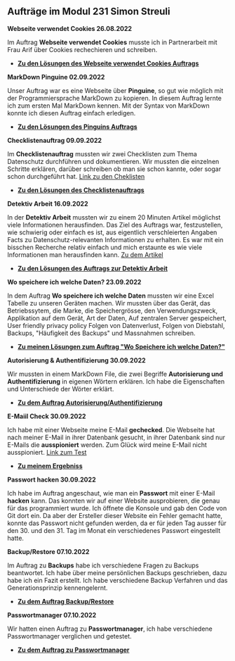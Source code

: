 ## Aufträge im Modul 231 Simon Streuli

**Webseite verwendet Cookies 26.08.2022**

Im Auftrag **Webseite verwendet Cookies** musste ich in Partnerarbeit mit Frau Arif über Cookies rechechieren und schreiben.
- [**Zu den Lösungen des Webseite verwendet Cookies Auftrags**](https://gitlab.com/simonstreuli/m231-auftrag-markdown/-/blob/main/Aufträge/M231_AP22c_Cookies_Arif_Streuli.pdf)

**MarkDown Pinguine 02.09.2022**

Unser Auftrag war es eine Webseite über **Pinguine**, so gut wie möglich mit der Programmiersprache MarkDown zu kopieren. In diesem Auftrag lernte ich zum ersten Mal MarkDown kennen. Mit der Syntax von MarkDown konnte ich diesen Auftrag einfach erledigen.
- [**Zu den Lösungen des Pinguins Auftrags**](https://gitlab.com/simonstreuli/m231-auftrag-markdown/-/blob/main/Aufträge/test.md)

**Checklistenauftrag 09.09.2022**

Im **Checklistenauftrag** mussten wir zwei Checklisten zum Thema Datenschutz durchführen und dokumentieren. Wir mussten die einzelnen Schritte erklären, darüber schreiben ob man sie schon kannte, oder sogar schon durchgeführt hat. [Link zu den Cheklisten](https://www.datenschutz.ch/meine-daten-schuetzen)  
- [**Zu den Lösungen des Checklistenauftrags**](https://gitlab.com/simonstreuli/m231-auftrag-markdown/-/blob/main/Aufträge/Auftrag.md)

**Detektiv Arbeit 16.09.2022**

In der **Detektiv Arbeit** mussten wir zu einem 20 Minuten Artikel möglichst viele Informationen herausfinden. Das Ziel des Auftrags war, festzustellen, wie schwierig oder einfach es ist, aus eigentlich verschleierten Angaben Facts zu Datenschutz-relevanten Informationen zu erhalten. Es war mit ein bisschen Recherche relativ einfach und mich erstaunte es wie viele Informationen man herausfinden kann. [Zu dem Artikel](https://tbzedu.sharepoint.com/sites/campus/students/it/Forms/AllItems.aspx?id=%2Fsites%2Fcampus%2Fstudents%2Fit%2F%5Fread%2Donly%2FM231%2F09%20%2D%20Ressourcen%2FDatenschutz%2FKAE%2FStalking%2DFemizid%20%2D%20%C2%ABDass%20er%20extra%20nach%20Hamburg%20fuhr%2C%20war%20ein%20krasses%20Warnsignal%C2%BB%20%2D%2020%20Minuten%2Epdf&parent=%2Fsites%2Fcampus%2Fstudents%2Fit%2F%5Fread%2Donly%2FM231%2F09%20%2D%20Ressourcen%2FDatenschutz%2FKAE&p=true&ga=1)
- [**Zu den Lösungen des Auftrags zur Detektiv Arbeit**](https://gitlab.com/simonstreuli/m231-auftrag-markdown/-/blob/main/Aufträge/AuftragDetetktivArbeit.md)

**Wo speichere ich welche Daten? 23.09.2022**

In dem Auftrag **Wo speichere ich welche Daten** mussten wir eine Excel Tabelle zu unseren Geräten machen. Wir mussten über das Gerät,	das Betriebssytem, die Marke, die Speichergrösse, den Verwendungszweck, Applikation auf dem Gerät, Art der Daten, Auf zentralen Server gespeichert, User friendly privacy policy	Folgen von Datenverlust, Folgen von Diebstahl, Backups, "Häufigkeit des Backups" und Massnahmen	schreiben.

- [**Zu meinen Lösungen zum Auftrag "Wo Speichere ich welche Daten?"**](https://gitlab.com/simonstreuli/m231-auftrag-markdown/-/blob/main/Auftr%C3%A4ge/Tabelle.xlsx)

**Autorisierung & Authentifizierung 30.09.2022**

Wir mussten in einem MarkDown File, die zwei Begriffe **Autorisierung und Authentifizierung** in eigenen Wörtern erklären. Ich habe die Eigenschaften und Unterschiede der Wörter erklärt. 
- [**Zu dem Auftrag Autorisierung/Authentifizierung**](https://gitlab.com/simonstreuli/m231-auftrag-markdown/-/blob/main/Aufträge/Authetifizierung_Autorisierung.md)

**E-Maiil Check 30.09.2022**

Ich habe mit einer Webseite meine E-Mail **gechecked**. Die Webseite hat nach meiner E-Mail in ihrer Datenbank gesucht, in ihrer Datenbank sind nur E-Mails die **ausspioniert** werden. Zum Glück wird meine E-Mail nicht ausspioniert. [Link zum Test](https://sec.hpi.uni-potsdam.de/ilc/search?lang=de) 
- [**Zu meinem Ergebniss**](https://gitlab.com/simonstreuli/m231-auftrag-markdown/-/blob/main/Aufträge/images/email_check.png)

**Passwort hacken 30.09.2022** 

Ich habe im Auftrag angeschaut, wie man ein **Passwort** mit einer E-Mail **hacken** kann. Das konnten wir auf einer Website ausprobieren, die genau für das programmiert wurde. Ich öffnete die Konsole und gab den Code von Git dort ein. Da aber der Ersteller dieser Website ein Fehler gemacht hatte, konnte das Passwort nicht gefunden werden, da er für jeden Tag ausser für den 30. und den 31. Tag im Monat ein verschiedenes Passwort eingestellt hatte.

**Backup/Restore 07.10.2022**

Im Auftrag zu **Backups** habe ich verschiedene Fragen zu Backups beantwortet. Ich habe über meine persönlichen Backups geschrieben, dazu habe ich ein Fazit erstellt. Ich habe verschiedene Backup Verfahren und das Generationsprinzip kennengelernt.

- [**Zu dem Auftrag Backup/Restore**](https://gitlab.com/simonstreuli/m231-auftrag-markdown/-/blob/main/Aufträge/Backup.md)

**Passwortmanager 07.10.2022**

Wir hatten einen Auftrag zu **Passwortmanager**, ich habe verschiedene Passwortmanager verglichen und getestet.
- [**Zu dem Auftrag zu Passwortmanager**]()
